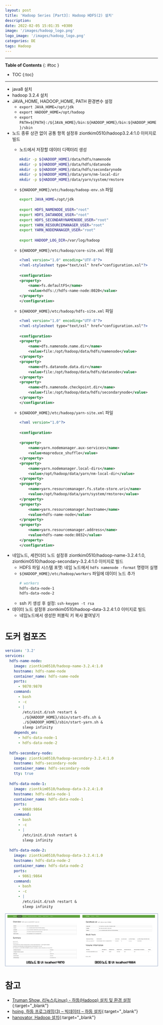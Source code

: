 ```yaml
---
layout: post
title: 'Hadoop Series [Part3]: Hadoop HDFS(2) 설치'
description: 
date: 2022-02-05 15:01:35 +0300
image: '/images/hadoop_logo.png'
logo_image: '/images/hadoop_logo.png'
categories: DE
tags: Hadoop
---
```

---

**Table of Contents**
{: #toc }
*  TOC
{:toc}

---

- java8 설치
- hadoop 3.2.4 설치
- JAVA_HOME, HADOOP_HOME, PATH 환경변수 설정
  - `export JAVA_HOME=/opt/jdk`
  - `export HADOOP_HOME=/opt/hadoop`
  - `export PATH=${PATH}:/${JAVA_HOME}/bin:${HADOOP_HOME}/bin:${HADOOP_HOME}/sbin`
- 노드 종류 상관 없이 공통 항목 설정후 ziontkim0510/hadoop3.2.4:1.0 이미지로 빌드
  - 노드에서 저장할 데이터 디렉터리 생성
    ```sh
    mkdir -p ${HADOOP_HOME}/data/hdfs/namenode
    mkdir -p ${HADOOP_HOME}/data/hdfs/datanode
    mkdir -p ${HADOOP_HOME}/data/hdfs/secondarynode
    mkdir -p ${HADOOP_HOME}/data/yarn/nm-local-dir
    mkdir -p ${HADOOP_HOME}/data/yarn/system/rmstore
    ```
  - `${HADOOP_HOME}/etc/hadoop/hadoop-env.sh` 파일
    ```sh
    export JAVA_HOME=/opt/jdk

    export HDFS_NAMENODE_USER="root"
    export HDFS_DATANODE_USER="root"
    export HDFS_SECONDARYNAMENODE_USER="root"
    export YARN_RESOURCEMANAGER_USER="root"
    export YARN_NODEMANAGER_USER="root"

    export HADOOP_LOG_DIR=/var/log/hadoop
    ```

  - `${HADOOP_HOME}/etc/hadoop/core-site.xml` 파일
    ```xml
    <?xml version="1.0" encoding="UTF-8"?>
    <?xml-stylesheet type="text/xsl" href="configuration.xsl"?>

    <configuration>
    <property>
        <name>fs.defaultFS</name>
        <value>hdfs://hdfs-name-node:8020</value>
    </property>
    </configuration>
    ```
  - `${HADOOP_HOME}/etc/hadoop/hdfs-site.xml` 파일
    ```xml
    <?xml version="1.0" encoding="UTF-8"?>
    <?xml-stylesheet type="text/xsl" href="configuration.xsl"?>
        
    <configuration>
    <property>
        <name>dfs.namenode.name.dir</name>
        <value>file:/opt/hadoop/data/hdfs/namenode</value>
    </property>
    <property>
        <name>dfs.datanode.data.dir</name>
        <value>file:/opt/hadoop/data/hdfs/datanode</value>
    </property>
    <property>
        <name>dfs.namenode.checkpoint.dir</name>
        <value>file:/opt/hadoop/data/hdfs/secondarynode</value>
    </property>
    </configuration>
    ```
  - `${HADOOP_HOME}/etc/hadoop/yarn-site.xml` 파일
    ```xml
    <?xml version="1.0"?>

    <configuration>

    <property>
        <name>yarn.nodemanager.aux-services</name>
        <value>mapreduce_shuffle</value>
    </property>
    <property>
        <name>yarn.nodemanager.local-dirs</name>
        <value>/opt/hadoop/data/yarn/nm-local-dir</value>
    </property>
    <property>
        <name>yarn.resourcemanager.fs.state-store.uri</name>
        <value>/opt/hadoop/data/yarn/system/rmstore</value>
    </property>
    <property>
        <name>yarn.resourcemanager.hostname</name>
        <value>hdfs-name-node</value>
    </property>
    <property>
        <name>yarn.resourcemanager.address</name>
        <value>hdfs-name-node:8032</value>
    </property>
    </configuration>

    ```
- 네임노드, 세컨더리 노드 설정후 ziontkim0510/hadoop-name-3.2.4:1.0, ziontkim0510/hadoop-secondary-3.2.4:1.0 이미지로 빌드
  - HDFS 파일 시스템 포맷: 네임 노드에서 `hdfs namenode -format` 명령어 실행
  - `${HADOOP_HOME}/etc/hadoop/workers` 파일에 데이터 노드 추가 
    ```sh
    # workers
    hdfs-data-node-1
    hdfs-data-node-2
    ```
  - ssh 키 생성 후 설정: `ssh-keygen -t rsa`
- 데이터 노드 설정후 ziontkim0510/hadoop-data-3.2.4:1.0 이미지로 빌드
  - 네임노드에서 생성한 퍼블릭 키 복사 붙여넣기

# 도커 컴포즈


```yaml
version: '3.2'
services:
  hdfs-name-node:
    image: ziontkim0510/hadoop-name-3.2.4:1.0
    hostname: hdfs-name-node
    container_name: hdfs-name-node
    ports:
      - 9870:9870
    command: 
      - bash
      - -c 
      - |
        /etc/init.d/ssh restart &
        ./${HADOOP_HOME}/sbin/start-dfs.sh &
        ./${HADOOP_HOME}/sbin/start-yarn.sh &
        sleep infinity
    depends_on:
      - hdfs-data-node-1
      - hdfs-data-node-2

  hdfs-secondary-node:
    image: ziontkim0510/hadoop-secondary-3.2.4:1.0
    hostname: hdfs-secondary-node
    container_name: hdfs-secondary-node
    tty: true

  hdfs-data-node-1:
    image: ziontkim0510/hadoop-data-3.2.4:1.0
    hostname: hdfs-data-node-1
    container_name: hdfs-data-node-1
    ports:
      - 9860:9864
    command: 
      - bash
      - -c 
      - |
        /etc/init.d/ssh restart &
        sleep infinity

  hdfs-data-node-2:
    image: ziontkim0510/hadoop-data-3.2.4:1.0
    hostname: hdfs-data-node-2
    container_name: hdfs-data-node-2
    ports:
      - 9861:9864
    command: 
      - bash
      - -c 
      - |
        /etc/init.d/ssh restart &
        sleep infinity
```


![](/images/hdfs_10.png)

# 참고

- [Truman Show, 리눅스(Linux) - 하둡(Hadoop) 설치 및 환경 설정](https://truman.tistory.com/207#recentComments){:target="_blank"}
- [hoing, 하둡 프로그래밍(3) – 빅데이터 – 하둡 설치](https://hoing.io/archives/22174#3){:target="_blank"}
- [hanovator, Hadoop 설치](https://velog.io/@hanovator/Hadoop-%EC%84%A4%EC%B9%98){:target="_blank"}